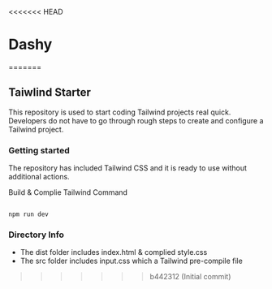 <<<<<<< HEAD

# Dashy
=======
## Taiwlind Starter
This repository is used to start coding Tailwind projects real quick. 
Developers do not have to go through rough steps to create and configure a Tailwind project.


### Getting started

The repository has included Tailwind CSS and it is ready to use without additional actions. 

Build & Complie Tailwind Command

```npm

npm run dev

```

### Directory Info

- The dist folder includes index.html & complied style.css
- The src folder includes input.css which a Tailwind pre-compile file
>>>>>>> b442312 (Initial commit)
